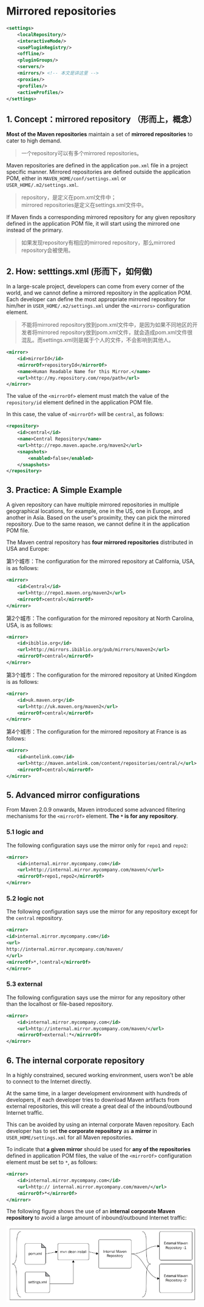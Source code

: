 # Mirrored repositories

```xml
<settings>
    <localRepository/>
    <interactiveMode/>
    <usePluginRegistry/>
    <offline/>
    <pluginGroups/>
    <servers/>
    <mirrors/> <!-- 本文是讲这里 -->
    <proxies/>
    <profiles/>
    <activeProfiles/>
</settings>
```

## 1. Concept：mirrored repository （形而上，概念）

**Most of the Maven repositories** maintain a set of **mirrored repositories** to cater to high demand. 

> 一个repository可以有多个mirrored repositories。

Maven repositories are defined in the application `pom.xml` file in a project specific manner. Mirrored repositories are defined outside the application POM, either in `MAVEN_HOME/conf/settings.xml` or `USER_HOME/.m2/settings.xml`. 

> repository，是定义在pom.xml文件中；  
> mirrored repositories是定义在settings.xml文件中。

If Maven finds a corresponding mirrored repository for any given repository defined
in the application POM file, it will start using the mirrored one instead of the primary.

> 如果发现repository有相应的mirrored repository，那么mirrored repository会被使用。

## 2. How: setttings.xml (形而下，如何做)

In a large-scale project, developers can come from every corner of the world, and we cannot define a mirrored repository in the application POM. Each developer can define the most appropriate mirrored repository for him/her in `USER_HOME/.m2/settings.xml` under the `<mirrors>` configuration element.

> 不能将mirrored repository放到pom.xml文件中，是因为如果不同地区的开发者将mirrored repository放到pom.xml文件，就会造成pom.xml文件很混乱。而settings.xml则是属于个人的文件，不会影响到其他人。

```xml
<mirror>
    <id>mirrorId</id>
    <mirrorOf>repositoryId</mirrorOf>
    <name>Human Readable Name for this Mirror.</name>
    <url>http://my.repository.com/repo/path</url>
</mirror>
```

The value of the `<mirrorOf>` element must match the value of the `repository/id` element defined in the application POM file.

In this case, the value of `<mirrorOf>` will be `central`, as follows:

```xml
<repository>
    <id>central</id>
    <name>Central Repository</name>
    <url>http://repo.maven.apache.org/maven2</url>
    <snapshots>
        <enabled>false</enabled>
    </snapshots>
</repository>
```



## 3. Practice: A Simple Example

A given repository can have multiple mirrored repositories in multiple geographical locations, for example, one in the US, one in Europe, and another in Asia. Based on the user's proximity, they can pick the mirrored repository. Due to the same reason, we cannot define it in the application POM file. 

The Maven central repository has **four mirrored repositories** distributed in USA and Europe:

第1个城市：The configuration for the mirrored repository at California, USA, is as follows:

```xml
<mirror>
    <id>Central</id>
    <url>http://repo1.maven.org/maven2</url>
    <mirrorOf>central</mirrorOf>
</mirror>
```

第2个城市：The configuration for the mirrored repository at North Carolina, USA, is as follows:

```xml
<mirror>
    <id>ibiblio.org</id>
    <url>http://mirrors.ibiblio.org/pub/mirrors/maven2</url>
    <mirrorOf>central</mirrorOf>
</mirror>
```

第3个城市：The configuration for the mirrored repository at United Kingdom is as follows:

```xml
<mirror>
    <id>uk.maven.org</id>
    <url>http://uk.maven.org/maven2</url>
    <mirrorOf>central</mirrorOf>
</mirror>
```

第4个城市：The configuration for the mirrored repository at France is as follows:

```xml
<mirror>
    <id>antelink.com</id>
    <url>http://maven.antelink.com/content/repositories/central/</url>
    <mirrorOf>central</mirrorOf>
</mirror>
```

## 5. Advanced mirror configurations

From Maven 2.0.9 onwards, Maven introduced some advanced filtering mechanisms for the `<mirrorOf>` element. **The `*` is for any repository**. 

### 5.1 logic and

The following configuration says use the mirror only for `repo1` and `repo2`:

```xml
<mirror>
    <id>internal.mirror.mycompany.com</id>
    <url>http://internal.mirror.mycompany.com/maven/</url>
    <mirrorOf>repo1,repo2</mirrorOf>
</mirror>
```

### 5.2 logic not

The following configuration says use the mirror for any repository except for the
`central` repository.

```xml
<mirror>
<id>internal.mirror.mycompany.com</id>
<url>
http://internal.mirror.mycompany.com/maven/
</url>
<mirrorOf>*,!central</mirrorOf>
</mirror>
```

###  5.3 external

The following configuration says use the mirror for any repository other than the localhost or file-based repository. 

```xml
<mirror>
    <id>internal.mirror.mycompany.com</id>
    <url>http://internal.mirror.mycompany.com/maven/</url>
    <mirrorOf>external:*</mirrorOf>
</mirror>
```

## 6. The internal corporate repository

In a highly constrained, secured working environment, users won't be able to connect to the Internet directly. 

At the same time, in a larger development environment with hundreds of developers, if each developer tries to download Maven artifacts from external repositories, this will create a great deal of the inbound/outbound Internet traffic. 

This can be avoided by using an internal corporate Maven repository. Each developer has to set **the corporate repository** as **a mirror** in `USER_HOME/settings.xml` for all Maven repositories. 

To indicate that **a given mirror** should be used for **any of the repositories** defined in application POM files, the value of the `<mirrorOf>` configuration element must be set to `*`, as follows:

```xml
<mirror>
    <id>internal.mirror.mycompany.com</id>
    <url>http:// internal.mirror.mycompany.com/maven/</url>
    <mirrorOf>*</mirrorOf>
</mirror>
```

The following figure shows the use of an **internal corporate Maven repository** to
avoid a large amount of inbound/outbound Internet traffic:

![](images/internal-maven-repository.png)